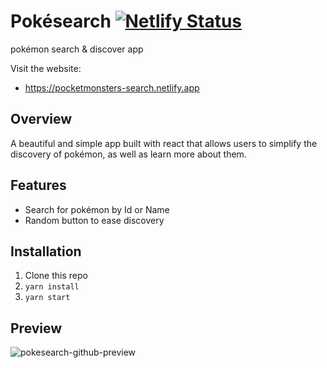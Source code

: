 # Pokésearch [![Netlify Status](https://api.netlify.com/api/v1/badges/c3949923-1325-473c-b43a-9daef8a66761/deploy-status)](https://pocketmonsters-search.netlify.app/)
pokémon search & discover app

Visit the website:
- https://pocketmonsters-search.netlify.app

## Overview
A beautiful and simple app built with react that allows users to simplify the discovery of pokémon, as well as learn more about them.

## Features
  
 - Search for pokémon by Id or Name
 - Random button to ease discovery

## Installation

1. Clone this repo
2. `yarn install`
3. `yarn start`

## Preview
![pokesearch-github-preview](https://user-images.githubusercontent.com/75787788/124057352-4c954d00-d9f5-11eb-8443-7e033972204d.png)
